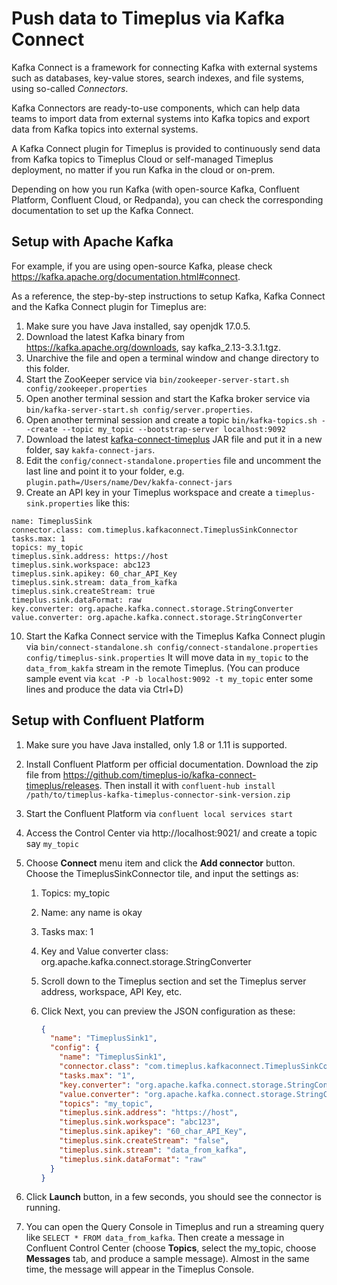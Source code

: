# Push data to Timeplus via Kafka Connect

Kafka Connect is a framework for connecting Kafka with external systems such as databases, key-value stores, search indexes, and file systems, using so-called *Connectors*.

Kafka Connectors are ready-to-use components, which can help data teams to import data from external systems into Kafka topics and export data from Kafka topics into external systems.

A Kafka Connect plugin for Timeplus is provided to continuously send data from Kafka topics to Timeplus Cloud or self-managed Timeplus deployment, no matter if you run Kafka in the cloud or on-prem.

Depending on how you run Kafka (with open-source Kafka, Confluent Platform, Confluent Cloud, or Redpanda), you can check the corresponding documentation to set up the Kafka Connect.

## Setup with Apache Kafka

For example, if you are using open-source Kafka, please check https://kafka.apache.org/documentation.html#connect.

As a reference, the step-by-step instructions to setup Kafka, Kafka Connect and the Kafka Connect plugin for Timeplus are:

1. Make sure you have Java installed, say openjdk 17.0.5.
2. Download the latest Kafka binary from https://kafka.apache.org/downloads, say kafka_2.13-3.3.1.tgz.
3. Unarchive the file and open a terminal window and change directory to this folder.
4. Start the ZooKeeper service via `bin/zookeeper-server-start.sh config/zookeeper.properties`
5. Open another terminal session and start the Kafka broker service via `bin/kafka-server-start.sh config/server.properties`.
6. Open another terminal session and create a topic `bin/kafka-topics.sh --create --topic my_topic --bootstrap-server localhost:9092`
7. Download the latest [kafka-connect-timeplus](https://github.com/timeplus-io/kafka-connect-timeplus/releases) JAR file and put it in a new folder, say `kakfa-connect-jars`.
8. Edit the `config/connect-standalone.properties` file and uncomment the last line and point it to your folder, e.g. `plugin.path=/Users/name/Dev/kakfa-connect-jars`
9. Create an API key in your Timeplus workspace and create a `timeplus-sink.properties` like this:

```properties
name: TimeplusSink
connector.class: com.timeplus.kafkaconnect.TimeplusSinkConnector
tasks.max: 1
topics: my_topic
timeplus.sink.address: https://host
timeplus.sink.workspace: abc123
timeplus.sink.apikey: 60_char_API_Key
timeplus.sink.stream: data_from_kafka
timeplus.sink.createStream: true
timeplus.sink.dataFormat: raw
key.converter: org.apache.kafka.connect.storage.StringConverter
value.converter: org.apache.kafka.connect.storage.StringConverter
```

10. Start the Kafka Connect service with the Timeplus Kafka Connect plugin via `bin/connect-standalone.sh config/connect-standalone.properties config/timeplus-sink.properties` It will move data in `my_topic` to the `data_from_kakfa` stream in the remote Timeplus. (You can produce sample event via `kcat -P -b localhost:9092 -t my_topic` enter some lines and produce the data via Ctrl+D)

## Setup with Confluent Platform

1. Make sure you have Java installed, only 1.8 or 1.11 is supported.

2. Install Confluent Platform per official documentation. Download the zip file from https://github.com/timeplus-io/kafka-connect-timeplus/releases. Then install it with `confluent-hub install /path/to/timeplus-kafka-timeplus-connector-sink-version.zip`

3. Start the Confluent Platform via `confluent local services start`

4. Access the Control Center via http://localhost:9021/ and create a topic say `my_topic`

5. Choose **Connect** menu item and click the **Add connector** button. Choose the TimeplusSinkConnector tile, and input the settings as:

   1. Topics: my_topic

   2. Name: any name is okay

   3. Tasks max: 1

   4. Key and Value converter class: org.apache.kafka.connect.storage.StringConverter

   5. Scroll down to the Timeplus section and set the Timeplus server address, workspace, API Key, etc.

   6. Click Next, you can preview the JSON configuration as these:

      ```json
      {
        "name": "TimeplusSink1",
        "config": {
          "name": "TimeplusSink1",
          "connector.class": "com.timeplus.kafkaconnect.TimeplusSinkConnector",
          "tasks.max": "1",
          "key.converter": "org.apache.kafka.connect.storage.StringConverter",
          "value.converter": "org.apache.kafka.connect.storage.StringConverter",
          "topics": "my_topic",
          "timeplus.sink.address": "https://host",
          "timeplus.sink.workspace": "abc123",
          "timeplus.sink.apikey": "60_char_API_Key",
          "timeplus.sink.createStream": "false",
          "timeplus.sink.stream": "data_from_kafka",
          "timeplus.sink.dataFormat": "raw"
        }
      }
      ```

6. Click **Launch** button, in a few seconds, you should see the connector is running.
7. You can open the Query Console in Timeplus and run a streaming query like `SELECT * FROM data_from_kafka`. Then create a message in Confluent Control Center (choose **Topics**, select the my_topic, choose **Messages** tab, and produce a sample message). Almost in the same time, the message will appear in the Timeplus Console.
